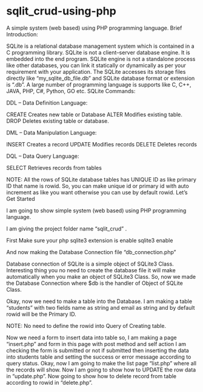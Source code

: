 # sqlit_crud-using-php
A simple system (web based) using PHP programming language.
Brief Introduction:

SQLite is a relational database management system which is contained in a C programming library.
SQLite is not a client–server database engine. It is embedded into the end program. SQLite engine is not a standalone process like other databases, you can link it statically or dynamically as per your requirement with your application. The SQLite accesses its storage files directly like “my_sqlite_db_file.db” and SQLite database format or extension is “.db”. A large number of programming language is supports like C, C++, JAVA, PHP, C#, Python, GO etc.
SQLite Commands:

DDL – Data Definition Language:

CREATE Creates new table or Database
ALTER Modifies existing table.
DROP Deletes existing table or database.

DML – Data Manipulation Language:

INSERT Creates a record
UPDATE Modifies records
DELETE Deletes records

DQL – Data Query Language:

SELECT Retrieves records from tables

NOTE: All the rows of SQLite database tables has UNIQUE ID as like primary ID that name is rowid. So, you can make unique id or primary id with auto increment as like you want otherwise you can use by default rowid.
Let’s Get Started

I am going to show simple system (web based) using PHP programming language.

I am giving the project folder name “sqlit_crud” .

First Make sure your php sqlite3 extension is enable
sqlite3 enable

And now making the Database Connection file “db_connection.php”
	<?php
	// Database name
	$database_name = "my_sqlite.db";
	// Database Connection
$db = new SQLite3($database_name);
	?>

Database connection of SQLite is a simple object of SQLite3 Class. Interesting thing you no need to create the database file it will make automatically when you make an object of SQLite3 Class. So, now we made the Database Connection where $db is the handler of Object of SQLite Class.

Okay, now we need to make a table into the Database. I am making a table “students” with two fields name as string and email as string and by default rowid will be the Primary ID.

NOTE: No need to define the rowid into Query of Creating table.

Now we need a form to insert data into table so, I am making a page “insert.php” and form in this page with post method and self action
I am checking the form is submitted or not if submitted then inserting the data into students table and setting the success or error message according to query status.
Okay, now I am going to make the list page “list.php” where all the records will show. 
Now I am going to show how to UPDATE the row data in “update.php”.
Now going to show how to delete record from table according to rowid in “delete.php”.
